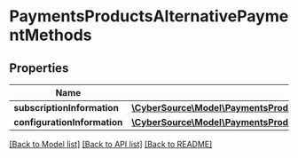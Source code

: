 # PaymentsProductsAlternativePaymentMethods

## Properties
Name | Type | Description | Notes
------------ | ------------- | ------------- | -------------
**subscriptionInformation** | [**\CyberSource\Model\PaymentsProductsAlternativePaymentMethodsSubscriptionInformation**](PaymentsProductsAlternativePaymentMethodsSubscriptionInformation.md) |  | [optional] 
**configurationInformation** | [**\CyberSource\Model\PaymentsProductsAlternativePaymentMethodsConfigurationInformation**](PaymentsProductsAlternativePaymentMethodsConfigurationInformation.md) |  | [optional] 

[[Back to Model list]](../README.md#documentation-for-models) [[Back to API list]](../README.md#documentation-for-api-endpoints) [[Back to README]](../README.md)


